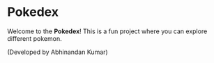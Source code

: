 # Pokedex

Welcome to the **Pokedex**! This is a fun project where you can explore different pokemon.

(Developed by Abhinandan Kumar)